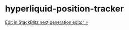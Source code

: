 # hyperliquid-position-tracker

[Edit in StackBlitz next generation editor ⚡️](https://stackblitz.com/~/github.com/cryptomaestro2888/hyperliquid-position-tracker)